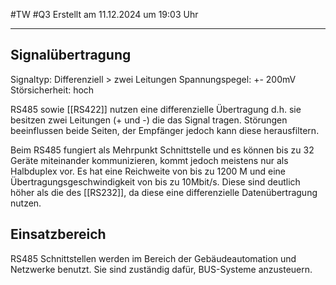 #TW #Q3 Erstellt am 11.12.2024 um 19:03 Uhr

---
## Signalübertragung
Signaltyp: Differenziell > zwei Leitungen
Spannungspegel: +- 200mV
Störsicherheit: hoch

RS485 sowie [[RS422]] nutzen eine differenzielle Übertragung d.h. sie besitzen zwei Leitungen (+ und -) die das Signal tragen.
Störungen beeinflussen beide Seiten, der Empfänger jedoch kann diese herausfiltern.

Beim RS485 fungiert als Mehrpunkt Schnittstelle und es können bis zu 32 Geräte miteinander kommunizieren, kommt jedoch meistens nur als Halbduplex vor. 
Es hat eine Reichweite von bis zu 1200 M und eine Übertragungsgeschwindigkeit von bis zu 10Mbit/s. Diese sind deutlich höher als die des [[RS232]], da diese eine differenzielle Datenübertragung nutzen.

## Einsatzbereich
RS485 Schnittstellen werden im Bereich der Gebäudeautomation und Netzwerke benutzt. Sie sind zuständig dafür, BUS-Systeme anzusteuern.
